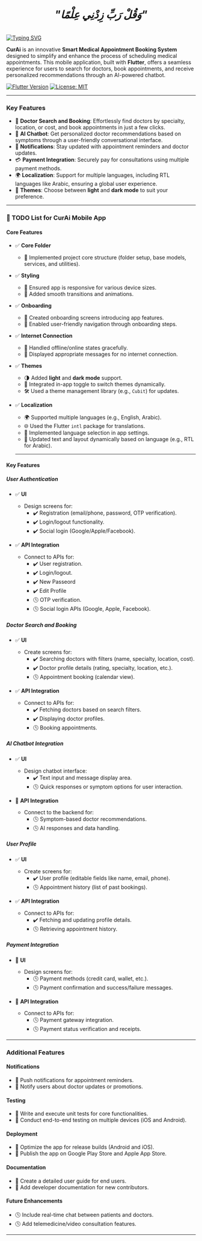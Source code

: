 <div align="center">

# *"وَقُلْ رَبِّ زِدْنِي عِلْمًا"*

</div>

<br clear="both">
<a href="https://git.io/typing-svg"><img src="https://readme-typing-svg.demolab.com?font=Protest+Guerrilla&weight=900&size=45&pause=1000&color=F78918&width=835&height=100&lines=CurAi+App+📱+%F0%9F%98%8A%E2%9C%8C%EF%B8%8F" alt="Typing SVG" /></a>
<br clear="both">

**CurAi** is an innovative **Smart Medical Appointment Booking System** designed to simplify and enhance the process of scheduling medical appointments. This mobile application, built with **Flutter**, offers a seamless experience for users to search for doctors, book appointments, and receive personalized recommendations through an AI-powered chatbot. 

[![Flutter Version](https://img.shields.io/badge/Flutter-v3.0-blue.svg)](https://flutter.dev/)
[![License: MIT](https://img.shields.io/badge/License-MIT-yellow.svg)](https://opensource.org/licenses/MIT)

---

### **Key Features**
- 🌟 **Doctor Search and Booking**: Effortlessly find doctors by specialty, location, or cost, and book appointments in just a few clicks.  
- 🤖 **AI Chatbot**: Get personalized doctor recommendations based on symptoms through a user-friendly conversational interface.  
- 🔔 **Notifications**: Stay updated with appointment reminders and doctor updates.  
- 💳 **Payment Integration**: Securely pay for consultations using multiple payment methods.  
- 🌍 **Localization**: Support for multiple languages, including RTL languages like Arabic, ensuring a global user experience.  
- 🎨 **Themes**: Choose between **light** and **dark mode** to suit your preference.  

---

### 📝 TODO List for CurAi Mobile App  

#### **Core Features**
- ✅ **Core Folder**
  - 🚀 Implemented project core structure (folder setup, base models, services, and utilities).
  
- ✅ **Styling**
  - 📱 Ensured app is responsive for various device sizes.
  - 🎥 Added smooth transitions and animations.
 
- ✅ **Onboarding**
  - 🎯 Created onboarding screens introducing app features.
  - 🧭 Enabled user-friendly navigation through onboarding steps.

- ✅ **Internet Connection**
  - 📶 Handled offline/online states gracefully.
  - 🔔 Displayed appropriate messages for no internet connection.
 
- ✅ **Themes**
  - 🌗 Added **light** and **dark mode** support.
  - 🔄 Integrated in-app toggle to switch themes dynamically.
  - 🛠️ Used a theme management library (e.g., `Cubit`) for updates.

- ✅ **Localization**
  - 🌍 Supported multiple languages (e.g., English, Arabic).
  - 🌐 Used the Flutter `intl` package for translations.
  - 🔧 Implemented language selection in app settings.
  - 📝 Updated text and layout dynamically based on language (e.g., RTL for Arabic).
 
  ---
  
#### **Key Features**
##### **User Authentication**
- ✅ **UI**  
  - Design screens for:
    - ✔️ Registration (email/phone, password, OTP verification).  
    - ✔️ Login/logout functionality.  
    - ✔️ Social login (Google/Apple/Facebook).  

- ✅ **API Integration**  
  - Connect to APIs for:
    - ✔️ User registration.  
    - ✔️ Login/logout.
    - ✔️ New Passeord
    - ✔️ Edit Profile 
    - 🕓 OTP verification.  
    - 🕓 Social login APIs (Google, Apple, Facebook).  


##### **Doctor Search and Booking**
- ✅ **UI**  
  - Create screens for:
    - ✔️ Searching doctors with filters (name, specialty, location, cost).  
    - ✔️ Doctor profile details (rating, specialty, location, etc.).  
    - 🕓 Appointment booking (calendar view).  

- ✅ **API Integration**  
  - Connect to APIs for:
    - ✔️ Fetching doctors based on search filters.  
    - ✔️ Displaying doctor profiles.  
    - 🕓 Booking appointments.  


##### **AI Chatbot Integration**
- ✅ **UI**  
  - Design chatbot interface:
    - ✔️  Text input and message display area.  
    - 🕓  Quick responses or symptom options for user interaction.  
 

- 🔲 **API Integration**  
  - Connect to the backend for:
    - 🕓  Symptom-based doctor recommendations.  
    - 🕓  AI responses and data handling.  


##### **User Profile**
- ✅ **UI**  
  - Create screens for:
    - ✔️ User profile (editable fields like name, email, phone).  
    - 🕓  Appointment history (list of past bookings).  

- ✅ **API Integration**  
  - Connect to APIs for:
    - ✔️  Fetching and updating profile details.  
    - 🕓  Retrieving appointment history.  

##### **Payment Integration**
- 🔲 **UI**  
  - Design screens for:
    - 🕓  Payment methods (credit card, wallet, etc.).  
    - 🕓  Payment confirmation and success/failure messages.  

- 🔲 **API Integration**  
  - Connect to APIs for:
    - 🕓  Payment gateway integration.  
    - 🕓  Payment status verification and receipts.  

---

### **Additional Features**

#### **Notifications**
- 🔲  Push notifications for appointment reminders.  
- 🔲  Notify users about doctor updates or promotions.  

#### **Testing**
- 🔲 Write and execute unit tests for core functionalities.  
- 🔲 Conduct end-to-end testing on multiple devices (iOS and Android).  

#### **Deployment**
- 🔲 Optimize the app for release builds (Android and iOS).  
- 🔲 Publish the app on Google Play Store and Apple App Store.  

#### **Documentation**
- 🔲 Create a detailed user guide for end users.  
- 🔲 Add developer documentation for new contributors.  

#### **Future Enhancements**
- 🕓 Include real-time chat between patients and doctors.  
- 🕓 Add telemedicine/video consultation features.  

---
